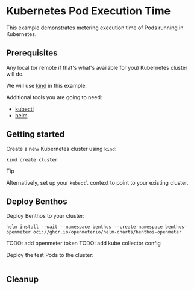 # Kubernetes Pod Execution Time

This example demonstrates metering execution time of Pods running in Kubernetes.

## Prerequisites

Any local (or remote if that's what's available for you) Kubernetes cluster will do.

We will use [kind](https://kind.sigs.k8s.io/) in this example.

Additional tools you are going to need:

- [kubectl](https://kubernetes.io/docs/tasks/tools/)
- [helm](https://helm.sh/docs/intro/install/)

## Getting started

Create a new Kubernetes cluster using `kind`:

```shell
kind create cluster
```

> [!TIP]
> Alternatively, set up your `kubectl` context to point to your existing cluster.


## Deploy Benthos

Deploy Benthos to your cluster:

```shell
helm install --wait --namespace benthos --create-namespace benthos-openmeter oci://ghcr.io/openmeterio/helm-charts/benthos-openmeter
```

TODO: add openmeter token
TODO: add kube collector config

Deploy the test Pods to the cluster:

```shell

```

## Cleanup
